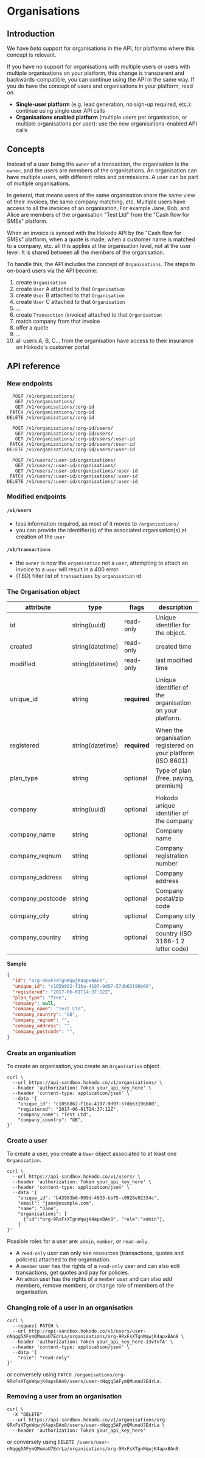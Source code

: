 # Organisations

## Introduction
We have _beta_ support for organisations in the API, for platforms where this concept is relevant.

If you have no support for organisations with multiple users or users with multiple organisations on your platform, this change is transparent and backwards-compatible, you can continue using the API in the same way. If you do have the concept of users and organisations in your platform, read on.

- **Single-user platform** (e.g. lead generation, no sign-up required, etc.): continue using single user API calls
- **Organisations enabled platform** (multiple users per organisation, or multiple organisations per user): use the new organisations-enabled API calls

## Concepts
Instead of a user being the `owner` of a transaction, the organisation is the `owner`, and the users are members of the organisations. An organisation can have multiple users, with different roles and permissions. A user can be part of multiple organisations.

In general, that means users of the same organisation share the same view of their invoices, the same company matching, etc.
Multiple users have access to all the invoices of an organisation. For example Jane, Bob, and Alice are members of the organisation "Test Ltd" from the "Cash flow for SMEs" platform.

When an invoice is synced with the Hokodo API by the "Cash flow for SMEs" platform, when a quote is made, when a customer name is matched to a company, etc. all this applies at the organisation level, not at the user level. It is shared between all the members of the organisation.

To handle this, the API includes the concept of `Organisations`. The steps to on-board users via the API become:
1. create `Organisation`
2. create `User` A attached to that `Organisation`
3. create `User` B attached to that `Organisation`
4. create `User` C attached to that `Organisation`
5. ...
6. create `Transaction` (invoice) attached to that `Organisation`
7. match company from that invoice
8. offer a quote
9. ...
10. all users A, B, C... from the organisation have access to their insurance on Hokodo's customer portal

## API reference

### New endpoints

```
  POST /v1/organisations/
   GET /v1/organisations/
   GET /v1/organisations/:org-id
 PATCH /v1/organisations/:org-id
DELETE /v1/organisations/:org-id

  POST /v1/organisations/:org-id/users/
   GET /v1/organisations/:org-id/users/
   GET /v1/organisations/:org-id/users/:user-id
 PATCH /v1/organisations/:org-id/users/:user-id
DELETE /v1/organisations/:org-id/users/:user-id

  POST /v1/users/:user-id/organisations/
   GET /v1/users/:user-id/organisations/
   GET /v1/users/:user-id/organisations/:user-id
 PATCH /v1/users/:user-id/organisations/:user-id
DELETE /v1/users/:user-id/organisations/:user-id
```

### Modified endpoints

#### `/v1/users`
- less information required, as most of it moves to `/organisations/`
- you can provide the identifier(s) of the associated organisation(s) at creation of the `user`

#### `/v1/transactions`
- the `owner` is now the `organisation` not a `user`, attempting to attach an invoice to a `user` will result in a 400 error.
- (TBD) filter list of `transactions` by `organisation` id

### The Organisation object

attribute | type | flags | description
--------- | ---- | ----- | ------------
id | string(uuid) | read-only | Unique identifier for the object.
created | string(datetime) | read-only | created time
modified | string(datetime) | read-only | last modified time
||
unique_id | string | **required** | Unique identifier of the organisation on your platform.
||
registered | string(datetime) | **required**  | When the organisation registered on your platform (ISO 8601)
plan_type | string | optional | Type of plan (free, paying, premium)
||
company | string(uuid) | optional | Hokodo unique identifier of the company
company_name | string | optional | Company name
company_regnum | string | optional | Company registration number
company_address | string | optional | Company address
company_postcode | string | optional | Company postal/zip code
company_city | string | optional | Company city
company_country | string | optional | Company country (ISO 3166-1 2 letter code)

**Sample**
```json
{
  "id": "org-9RxFsXTgnWqwjK4apxBAn8",
  "unique_id": "c105b862-f1ba-4197-9d97-57db63196b00",
  "registered": "2017-06-01T14:37:12Z",
  "plan_type": "free",
  "company": null,
  "company_name": "Test Ltd",
  "company_country": "GB",
  "company_regnum": "",
  "company_address": "",
  "company_postcode": "",
}
```

### Create an organisation
To create an organisation, you create an `Organisation` object.

```
curl \
  --url https://api-sandbox.hokodo.co/v1/organisations/ \
  --header 'authorization: Token your_api_key_here' \
  --header 'content-type: application/json' \
  --data '{
    "unique_id": "c105b862-f1ba-4197-9d97-57db63196b00",
    "registered": "2017-06-01T14:37:12Z",
    "company_name": "Test Ltd",
    "company_country": "GB",
}'
```

### Create a user
To create a user, you create a `User` object associated to at least one `Organisation`.

```
curl \
  --url https://api-sandbox.hokodo.co/v1/users/ \
  --header 'authorization: Token your_api_key_here' \
  --header 'content-type: application/json' \
  --data '{
    "unique_id": "b43983b6-099d-4933-bb75-c0920e92334c",
    "email": "jane@example.com",
    "name": "Jane",
    "organisations": [
      {"id":"org-9RxFsXTgnWqwjK4apxBAn8", "role":"admin"},
    ]
}'
```

Possible roles for a user are: `admin`, `member`, or `read-only`.

- A `read-only` user can only see resources (transactions, quotes and policies) attached to the organisation.
- A `member` user has the rights of a `read-only` user and can also edit transactions, get quotes and pay for policies.
- An `admin` user has the rights of a `member` user and can also add members, remove members, or change role of members of the organisation.

### Changing role of a user in an organisation

```
curl \
  --request PATCH \
  --url http://api-sandbox.hokodo.co/v1/users/user-nNqgg5AFymQMumaU7EdrLa/organisations/org-9RxFsXTgnWqwjK4apxBAn8 \
  --header 'authorization: Token your_api_key_here-J3vTvfA' \
  --header 'content-type: application/json' \
  --data '{
    "role": "read-only"
}'
```

or conversely using `PATCH /organisations/org-9RxFsXTgnWqwjK4apxBAn8/users/user-nNqgg5AFymQMumaU7EdrLa`.

### Removing a user from an organisation

```
curl \
  -X "DELETE"
  --url https://api-sandbox.hokodo.co/v1/organisations/org-9RxFsXTgnWqwjK4apxBAn8/users/user-nNqgg5AFymQMumaU7EdrLa \
  --header 'authorization: Token your_api_key_here'
```

or conversely using `DELETE /users/user-nNqgg5AFymQMumaU7EdrLa/organisations/org-9RxFsXTgnWqwjK4apxBAn8`.
